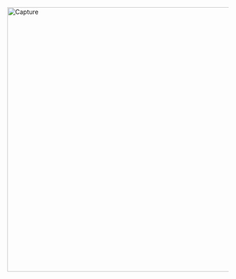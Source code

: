 <img width="1326" height="602" alt="Capture" src="https://github.com/user-attachments/assets/f06e5981-87a9-4e99-947c-34c088c74a85" />
